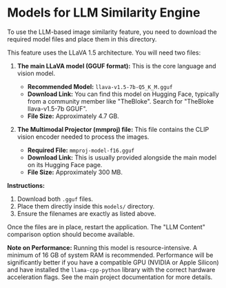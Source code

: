 # Models for LLM Similarity Engine

To use the LLM-based image similarity feature, you need to download the required model files and place them in this directory.

This feature uses the LLaVA 1.5 architecture. You will need two files:

1.  **The main LLaVA model (GGUF format):** This is the core language and vision model.
    -   **Recommended Model:** `llava-v1.5-7b-Q5_K_M.gguf`
    -   **Download Link:** You can find this model on Hugging Face, typically from a community member like "TheBloke". Search for "TheBloke llava-v1.5-7b GGUF".
    -   **File Size:** Approximately 4.7 GB.

2.  **The Multimodal Projector (mmproj) file:** This file contains the CLIP vision encoder needed to process the images.
    -   **Required File:** `mmproj-model-f16.gguf`
    -   **Download Link:** This is usually provided alongside the main model on its Hugging Face page.
    -   **File Size:** Approximately 300 MB.

**Instructions:**

1.  Download both `.gguf` files.
2.  Place them directly inside this `models/` directory.
3.  Ensure the filenames are exactly as listed above.

Once the files are in place, restart the application. The "LLM Content" comparison option should become available.

**Note on Performance:** Running this model is resource-intensive. A minimum of 16 GB of system RAM is recommended. Performance will be significantly better if you have a compatible GPU (NVIDIA or Apple Silicon) and have installed the `llama-cpp-python` library with the correct hardware acceleration flags. See the main project documentation for more details.
